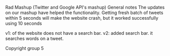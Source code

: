 Rad Mashup (Twitter and Google API's mashup)
General notes
The updates on our mashup have helped the functionality.
Getting fresh batch of tweets within 5 seconds will make the website crash, but it worked successfully using 10 seconds

v1: of the website does not have a search bar.
v2: added search bar. it searches words on a tweet.


Copyright group 5
